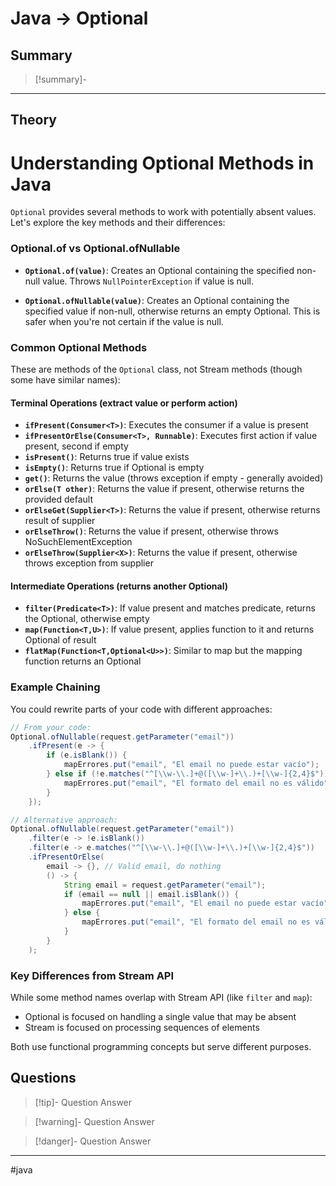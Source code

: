 # Java -> Optional
## Summary
> [!summary]-
> 
- - - 
## Theory
# Understanding Optional Methods in Java

`Optional` provides several methods to work with potentially absent values. Let's explore the key methods and their differences:

### Optional.of vs Optional.ofNullable

- **`Optional.of(value)`**: Creates an Optional containing the specified non-null value. Throws `NullPointerException` if value is null.

- **`Optional.ofNullable(value)`**: Creates an Optional containing the specified value if non-null, otherwise returns an empty Optional. This is safer when you're not certain if the value is null.

### Common Optional Methods

These are methods of the `Optional` class, not Stream methods (though some have similar names):

#### Terminal Operations (extract value or perform action)

- **`ifPresent(Consumer<T>)`**: Executes the consumer if a value is present
- **`ifPresentOrElse(Consumer<T>, Runnable)`**: Executes first action if value present, second if empty
- **`isPresent()`**: Returns true if value exists
- **`isEmpty()`**: Returns true if Optional is empty
- **`get()`**: Returns the value (throws exception if empty - generally avoided)
- **`orElse(T other)`**: Returns the value if present, otherwise returns the provided default
- **`orElseGet(Supplier<T>)`**: Returns the value if present, otherwise returns result of supplier
- **`orElseThrow()`**: Returns the value if present, otherwise throws NoSuchElementException
- **`orElseThrow(Supplier<X>)`**: Returns the value if present, otherwise throws exception from supplier

#### Intermediate Operations (returns another Optional)

- **`filter(Predicate<T>)`**: If value present and matches predicate, returns the Optional, otherwise empty
- **`map(Function<T,U>)`**: If value present, applies function to it and returns Optional of result
- **`flatMap(Function<T,Optional<U>>)`**: Similar to map but the mapping function returns an Optional

### Example Chaining

You could rewrite parts of your code with different approaches:

```java
// From your code:
Optional.ofNullable(request.getParameter("email"))
    .ifPresent(e -> {
        if (e.isBlank()) {
            mapErrores.put("email", "El email no puede estar vacío");
        } else if (!e.matches("^[\\w-\\.]+@([\\w-]+\\.)+[\\w-]{2,4}$")) {
            mapErrores.put("email", "El formato del email no es válido");
        }
    });

// Alternative approach:
Optional.ofNullable(request.getParameter("email"))
    .filter(e -> !e.isBlank())
    .filter(e -> e.matches("^[\\w-\\.]+@([\\w-]+\\.)+[\\w-]{2,4}$"))
    .ifPresentOrElse(
        email -> {}, // Valid email, do nothing
        () -> {
            String email = request.getParameter("email");
            if (email == null || email.isBlank()) {
                mapErrores.put("email", "El email no puede estar vacío");
            } else {
                mapErrores.put("email", "El formato del email no es válido");
            }
        }
    );
```

### Key Differences from Stream API

While some method names overlap with Stream API (like `filter` and `map`):

- Optional is focused on handling a single value that may be absent
- Stream is focused on processing sequences of elements

Both use functional programming concepts but serve different purposes.
## Questions
> [!tip]- Question
> Answer

> [!warning]- Question
> Answer

> [!danger]- Question
> Answer
- - - 
#java 